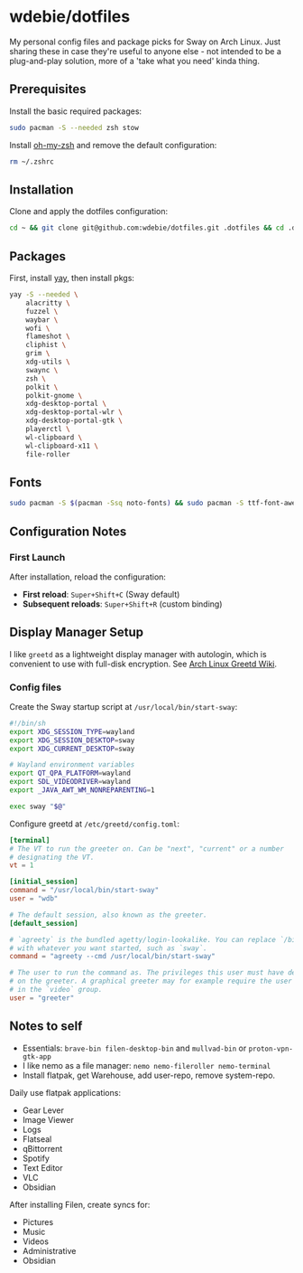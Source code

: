 # wdebie/dotfiles

My personal config files and package picks for Sway on Arch Linux. Just sharing these in case they're useful to anyone else - not intended to be a plug-and-play solution, more of a 'take what you need' kinda thing.


## Prerequisites

Install the basic required packages:

```bash
sudo pacman -S --needed zsh stow 
```

Install [oh-my-zsh](https://ohmyz.sh/) and remove the default configuration:

```bash
rm ~/.zshrc
```

## Installation

Clone and apply the dotfiles configuration:

```bash
cd ~ && git clone git@github.com:wdebie/dotfiles.git .dotfiles && cd .dotfiles && stow .
```

## Packages

First, install [yay](https://github.com/Jguer/yay), then install pkgs:

```bash
yay -S --needed \
    alacritty \
    fuzzel \
    waybar \
    wofi \
    flameshot \
    cliphist \
    grim \
    xdg-utils \
    swaync \
    zsh \
    polkit \
    polkit-gnome \
    xdg-desktop-portal \
    xdg-desktop-portal-wlr \
    xdg-desktop-portal-gtk \
    playerctl \
    wl-clipboard \
    wl-clipboard-x11 \
    file-roller
```

## Fonts

```bash
sudo pacman -S $(pacman -Ssq noto-fonts) && sudo pacman -S ttf-font-awesome ttf-jetbrains-mono-nerd
```

## Configuration Notes

### First Launch

After installation, reload the configuration:
- **First reload**: `Super+Shift+C` (Sway default)
- **Subsequent reloads**: `Super+Shift+R` (custom binding)

## Display Manager Setup

I like `greetd` as a lightweight display manager with autologin, which is convenient to use with full-disk encryption. See [Arch Linux Greetd Wiki](https://wiki.archlinux.org/title/Greetd).

### Config files

Create the Sway startup script at `/usr/local/bin/start-sway`:

```bash
#!/bin/sh
export XDG_SESSION_TYPE=wayland
export XDG_SESSION_DESKTOP=sway
export XDG_CURRENT_DESKTOP=sway

# Wayland environment variables
export QT_QPA_PLATFORM=wayland
export SDL_VIDEODRIVER=wayland
export _JAVA_AWT_WM_NONREPARENTING=1

exec sway "$@"
```

Configure greetd at `/etc/greetd/config.toml`:

```toml
[terminal]
# The VT to run the greeter on. Can be "next", "current" or a number
# designating the VT.
vt = 1

[initial_session]
command = "/usr/local/bin/start-sway"
user = "wdb"

# The default session, also known as the greeter.
[default_session]

# `agreety` is the bundled agetty/login-lookalike. You can replace `/bin/sh`
# with whatever you want started, such as `sway`.
command = "agreety --cmd /usr/local/bin/start-sway"

# The user to run the command as. The privileges this user must have depends
# on the greeter. A graphical greeter may for example require the user to be
# in the `video` group.
user = "greeter"
```

## Notes to self

- Essentials: `brave-bin filen-desktop-bin` and `mullvad-bin` or `proton-vpn-gtk-app`
- I like nemo as a file manager: `nemo nemo-fileroller nemo-terminal`
- Install flatpak, get Warehouse, add user-repo, remove system-repo.

Daily use flatpak applications:
- Gear Lever
- Image Viewer
- Logs
- Flatseal
- qBittorrent
- Spotify
- Text Editor
- VLC
- Obsidian

After installing Filen, create syncs for:
- Pictures
- Music  
- Videos
- Administrative
- Obsidian
